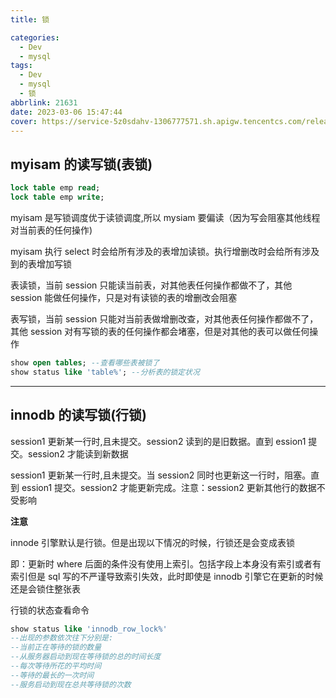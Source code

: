```yaml
---
title: 锁

categories:
  - Dev
  - mysql
tags:
  - Dev
  - mysql
  - 锁
abbrlink: 21631
date: 2023-03-06 15:47:44
cover: https://service-5z0sdahv-1306777571.sh.apigw.tencentcs.com/release/?uuid=e514b83917df4774ac0e5f3db9120449
---
```


## myisam 的读写锁(表锁)

```sql
lock table emp read;
lock table emp write;
```

myisam 是写锁调度优于读锁调度,所以 mysiam 要偏读（因为写会阻塞其他线程对当前表的任何操作)

myisam 执行 select 时会给所有涉及的表增加读锁。执行增删改时会给所有涉及到的表增加写锁

表读锁，当前 session 只能读当前表，对其他表任何操作都做不了，其他 session 能做任何操作，只是对有读锁的表的增删改会阻塞

表写锁，当前 session 只能对当前表做增删改查，对其他表任何操作都做不了，其他 session 对有写锁的表的任何操作都会堵塞，但是对其他的表可以做任何操作

```sql
show open tables; --查看哪些表被锁了
show status like 'table%'; --分析表的锁定状况
```

---

## innodb 的读写锁(行锁)

session1 更新某一行时,且未提交。session2 读到的是旧数据。直到 ession1 提交。session2 才能读到新数据

session1 更新某一行时,且未提交。当 session2 同时也更新这一行时，阻塞。直到 ession1 提交。session2 才能更新完成。注意：session2 更新其他行的数据不受影响

**注意**

innode 引擎默认是行锁。但是出现以下情况的时候，行锁还是会变成表锁

即：更新时 where 后面的条件没有使用上索引。包括字段上本身没有索引或者有索引但是 sql 写的不严谨导致索引失效，此时即使是 innodb 引擎它在更新的时候还是会锁住整张表

行锁的状态查看命令

```sql
show status like 'innodb_row_lock%'
--出现的参数依次往下分别是:
--当前正在等待的锁的数量
--从服务器启动到现在等待锁的总的时间长度
--每次等待所花的平均时间
--等待的最长的一次时间
--服务启动到现在总共等待锁的次数
```